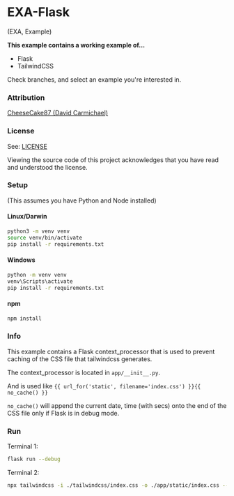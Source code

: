 # EXA-Flask

(EXA, Example)

**This example contains a working example of...**

- Flask
- TailwindCSS

Check branches, and select an example you're interested in.

### Attribution

[CheeseCake87 (David Carmichael)](https://github.com/CheeseCake87)

### License

See: [LICENSE](LICENSE)

Viewing the source code of this project acknowledges that you have read and understood the license.

### Setup

(This assumes you have Python and Node installed)

#### Linux/Darwin

```bash 
python3 -m venv venv
source venv/bin/activate
pip install -r requirements.txt
```

#### Windows

```bash
python -m venv venv
venv\Scripts\activate
pip install -r requirements.txt
```

#### npm

```bash
npm install
```

### Info

This example contains a Flask context_processor that
is used to prevent caching of the CSS file that
tailwindcss generates.

The context_processor is located in `app/__init__.py`.

And is used like `{{ url_for('static', filename='index.css') }}{{ no_cache() }}`

`no_cache()` will append the current date, time (with secs) onto the end of the CSS 
file only if Flask is in debug mode.

### Run

Terminal 1:

```bash
flask run --debug
```

Terminal 2:

```bash
npx tailwindcss -i ./tailwindcss/index.css -o ./app/static/index.css --watch
```